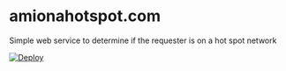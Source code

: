 # amionahotspot.com
Simple web service to determine if the requester is on a hot spot network

[![Deploy](https://www.herokucdn.com/deploy/button.svg)](https://heroku.com/deploy)
